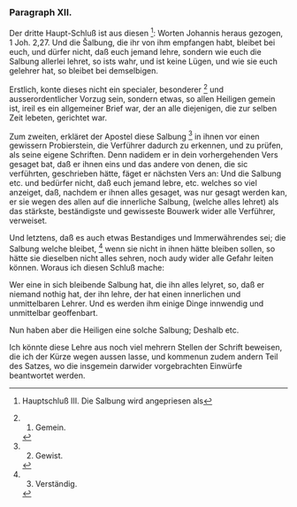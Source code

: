 <!-- Seite 89 -->

### Paragraph XII. ###

Der dritte Haupt-Schluß ist aus diesen [^k2r38]:
Worten Johannis heraus gezogen, 1 Joh. 2,27.
Und die Šalbung, die ihr von ihm empfangen
habt, bleibet bei euch, und dürfer nicht, daß euch
jemand lehre, sondern wie euch die Salbung allerlei
lehret, so ists wahr, und ist keine Lügen,
und wie sie euch gelehrer hat, so bleibet bei demselbigen.
<!-- Seite 90 -->

Erstlich, konte dieses nicht ein specialer, besonderer [^k2r39]
und ausserordentlicher Vorzug sein, sondern etwas, so 
allen Heiligen gemein ist, ireil es ein allgemeiner Brief
war, der an alle diejenigen, die zur selben Zeit lebeten,
gerichtet war.

Zum zweiten, erkläret der Apostel diese Salbung [^k2r40]
in ihnen vor einen gewissern Probierstein, die Verführer
dadurch zu erkennen, und zu prüfen, als seine eigene
Schriften. Denn nadidem er in dein vorhergehenden
Vers gesaget bat, daß er ihnen eins und das andere von
denen, die sic verführten, geschrieben hätte, fäget er
nächsten Vers an: Und die Salbung etc. und bedürfer
nicht, daß euch jemand lebre, etc. welches
so viel anzeiget, daß, nachdem er ihnen alles gesaget,
was nur gesagt werden kan, er sie wegen des allen auf
die innerliche Salbung, (welche alles lehret) als das
stärkste, beständigste und gewisseste Bouwerk wider
alle Verführer, verweiset.

Und letztens, daß es auch etwas Bestandiges und
Immerwährendes sei; die Salbung welche bleibet, [^k2r41]
wenn sie nicht in ihnen hätte bleiben sollen, so hätte
sie dieselben nicht alles sehren, noch audy wider alle Gefahr
leiten können. Woraus ich diesen Schluß mache:

Wer eine in sich bleibende Salbung hat, die ihn alles
lelyret, so, daß er niemand nothig hat, der ihn lehre, der
hat einen innerlichen und unmittelbaren Lehrer. Und
es werden ihm einige Dinge innwendig und unmittelbar
geoffenbart.

Nun haben aber die Heiligen eine solche Salbung; 
Deshalb
 etc. 

Ich könnte diese Lehre aus noch viel mehrern Stellen
der Schrift beweisen, die ich der Kürze wegen aussen
lasse, und kommenun zudem andern Teil des Satzes,
wo die insgemein darwider vorgebrachten Einwürfe
beantwortet werden.
<!-- Seite 91 -->


[^k2r38]: Hauptschluß III. Die Salbung wird angepriesen als 
[^k2r39]: 1. Gemein.
[^k2r40]: 2. Gewist.
[^k2r41]: 3. Verständig.